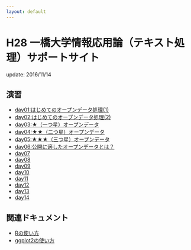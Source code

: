 ```yaml
---
layout: default
---
```


# H28 一橋大学情報応用論（テキスト処理）サポートサイト

update: 2016/11/14

## 演習

- [day01:はじめてのオープンデータ処理(1)](day01.html)
- [day02:はじめてのオープンデータ処理(2)](day02.html)
- [day03:★（一つ星）オープンデータ](day03.html)
- [day04:★★（二つ星）オープンデータ](day04.html)
- [day05:★★★（三つ星）オープンデータ](day05.html)
- [day06:公開に適したオープンデータとは？](day06.html)
- [day07]()
- [day08]()
- [day09]()
- [day10]()
- [day11]()
- [day12]()
- [day13]()
- [day14]()


## 関連ドキュメント

- [Rの使い方](howto/)
- [ggplot2の使い方](ggplot2/)
